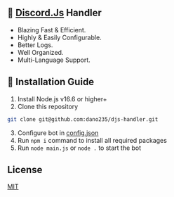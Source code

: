 ## 🤖 [Discord.Js](https://www.npmjs.com/package/discord.js) Handler
- Blazing Fast & Efficient.
- Highly & Easily Configurable.
- Better Logs.
- Well Organized.
- Multi-Language Support.

## 🚧 Installation Guide
1. Install Node.js v16.6 or higher+
2. Clone this repository
```bash
git clone git@github.com:dano235/djs-handler.git
```
3. Configure bot in [config.json](https://github.com/danodee/advanced-djs-handler/blob/main/src/config/config.json)
4. Run `npm i` command to install all required packages
5. Run `node main.js` or `node .` to start the bot

## License
[MIT](https://github.com/danodee/djs-handler/blob/main/LICENSE)
